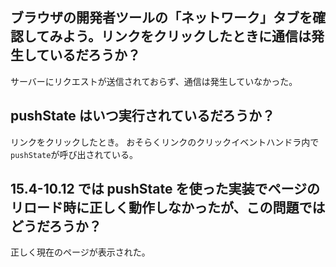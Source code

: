 ## ブラウザの開発者ツールの「ネットワーク」タブを確認してみよう。リンクをクリックしたときに通信は発生しているだろうか？

サーバーにリクエストが送信されておらず、通信は発生していなかった。

## pushState はいつ実行されているだろうか？

リンクをクリックしたとき。
おそらくリンクのクリックイベントハンドラ内で`pushState`が呼び出されている。

## 15.4-10.12 では pushState を使った実装でページのリロード時に正しく動作しなかったが、この問題ではどうだろうか？

正しく現在のページが表示された。